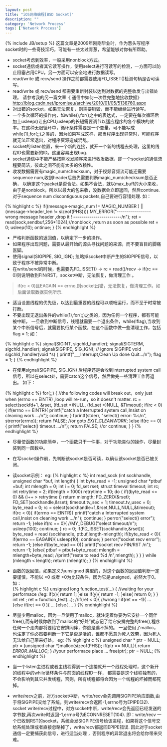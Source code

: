 ```yaml
---
layout: post
title: "iOS网络编程[BSD Socket]"
description: ""
category: 'Network Process'
tags: ['Network Process']
---
```

{% include JB/setup %}
这篇文章是2009年刚刚毕业时，作为葱头写程序socket时的一些奇技淫巧，可能有一些太过青葱，希望能够对你有所帮助。
<!--more-->

* socket考虑到效率，一般采用nonblock方式。 
* socket通信或者其它读写操作，使用select进行可读写的检测，一方面可以防止阻塞占用CPU，另一方面可以安全地进行数据读写。
* read/write 或 recv/send 操作之前都需要使用FD_ISSET()检测句柄是否可读写。
* read/write 或 recv/send 都需要重新封装以达到对数据的完整收发与出错处理。 请参考我的另一篇文章《 通信中如何一次性完整地接收数据》 http://blog.csdn.net/ipromiseu/archive/2010/01/05/5138760.aspx
* 对出错的socket，如果无法恢复，则需要销毁，而不能继续进行读写。
* 一个多次循环的操作内，如while(),for()之中的表达式，一定要在每次循环后加上usleep()让出CPU,usleep的长短需要调节以适应程序的各个模块的效率。在这种无限循环中，循环条件需要是一个变量，可不能写成while(1),for(;;)之类的，因为如果写成这样，那当程序出现异常时，可能程序就无法正常退出，对程序资源造成混乱。
* socket的listen位置，来一个新的连接，就开一个新的线程去处理，这里的线程ID也需要新的ID。这里容易出现bug.
* socket通信中不能严格按照收发顺序来进行收发数据，即一个socket的通信流程要简洁，彼此之间不能有太多的依赖性。
* 收发数据需要有magic_num/checksum，对于视频音频流可能还需要sequence num,收到header后首先需要判断magic_num/checksum是否正确，
以确定这个packet是否合法。如果不合法，就以max_buff的大小来收，由于是nonblock，所以以最大的包来收，没数据会立即返回，然后continue. 对于sequence num discontiguous packets,自己要进行容错处理.
如：  
> 
{% highlight c %}
if((message->magic_num != MAGIC_NUMBER ) || (message->header_len != sizeof(PHS))){
	MY_ERROR("-----------------wrong message header ,drop it ! ------------------------/n");
	ret = read(sock,sendbuf,256*1024);//nonblock ,return as soon as possible
	ret = 0;
	usleep(10);
	ontinue;
}
{% endhighlight %}

* 严格判断函数的返回值，以确定下一步的操作。
* 如果程序出现问题，需要从最开始的源头寻找问题的来源，而不要盲目的脚痛医脚。
* 使用signal(SIGPIPE, SIG_IGN); 忽略掉socket中断产生的SIGPIPE信号，以致于程序不被异常中断。
* 在write/send的时候，也需要先FD_ISSET() -> rc = read()/recv -> if(rc == 0)则说明收到FIN/RST，socket中断，无法恢复，做清理工作 。
> if(rc < 0)且EAGAIN == errno,则socket出错，无法恢复，做清理工作。如后面读取数据实例所示.
* 适当设置线程的优先级，以达到最重要的线程可以顺畅运行，而不至于时常被打断。
* 不要出现无退出条件的while(1),for(;;)之类的，因为任何一个程序，都有可能被中断，
一旦收到中断信号，线程就需要一个退出条件，while(!flag),当收到某个中断信号后，就需要执行某个函数，在这个函数中做一些清理工作，包括flag = 1;
如：
>
{% highlight c %}
signal(SIGINT, sigchld_handler); 
signal(SIGTERM, sigchld_handler); 
signal(SIGPIPE, SIG_IGN); // ignore SIGPIPE
void sigchld_handler(void *s)
{
printf("___Interrupt,Clean Up done Quit.../n");
flag = 1; 
}
{% endhighlight %}

* 在使用signal(SIGPIPE, SIG_IGN) 后程序还是会收到Interrupted system call信号，所以在select处，需要catch这个信号，然后做完一些清理工作再退出。
如下：

{% highlight c %}
for(;;)
{ 
	//the following codes will break out，only just when (errno == EINTR) ,loop will re-run，so it doesn't matter.
	rc = select(sockfd+1, &rset, (fd_set *)NULL, (fd_set *)NULL, &Timeout);
	if(rc < 0) {
		if(errno == EINTR){
			printf("catch a Interrupted system call,Insist on cleaning work .../n");
			continue;
		}
		fprintf(stderr, "select() error: %s/n", strerror(errno));
		return FALSE; //or goto _EXIT_CLEANWORK_;
	}else if(rc == 0) {
		printf("select() timeout .../n");
		return FALSE; //or continue;
	}
}
{% endhighlight %}

* 尽量使函数的功能简单，一个函数只干一件事，对于功能类似的操作，尽量封装到同一函数中。
* 在写socket操作前，先判断该socket是否可读，以确认该socket是否已被关闭。
* 读socket示例：
eg:
{% highlight c %}
int read_sock (int sockhandle, unsigned char *buf, int length)
{
  int byte_read = -1;
  unsigned char *ptbuf =buf;
  int mlength = 0;
  int i = 0;
  fd_set rset;
  struct timeval timeout;
  int rc;
  int retrytime = 2;
  if(length > 1000)	retrytime = 10;
  do {
  	if((byte_read <= 0) && (i++ > retrytime )) return mlength;
  	FD_ZERO(&rset);
	FD_SET(sockhandle,&rset);
	timeout.tv_sec = 1;
	timeout.tv_usec = 0;
	byte_read = 0;
	rc = select(sockhandle+1,&rset,NULL,NULL,&timeout);
	if(rc < 0){
		if(errno == EINTR){
			printf("catch a Interrupted system call,Insist on cleaning work .../n");
			continue;
		}
		perror("select() error");
		return -1;
	}else if(rc == 0){
		//MY_DEBUG("select timeout/n");
		usleep(100);
		continue;
	}
	rc = 0;
	if(FD_ISSET(sockhandle,&rset)){
  		byte_read = read (sockhandle, ptbuf,length-mlength);
  		if(byte_read < 0){
			if(errno == EAGAIN){
				usleep(10);
				continue;
			}
			perror("socket recv error");
			return -1;
  		}else if(byte_read == 0){
			printf("socket recv FIN/RST /n");
			return -1;
  		}else{
  			ptbuf = ptbuf+byte_read;
  			mlength = mlength+byte_read;
			//printf("reste to read %d /n",mlength);
  		} 
	} 
  } while (mlength < length);
  return (mlength);
}
{% endhighlight %}

* 函数的返回值，如果定义为unsigned 类型的，对这个函数的返回值判断一定要谨慎，不能以 <0 或者 >0为比较条件，因为它是unsigned，必然大于0。
如：  
{% highlight c %}
unsigned long function_test(...)
{
	//waiting for your performace
	//eg: 
	if(x){
		return 1;
	}else if(y){
		return -1;
	}else{
		return 0;
	}
}
int ret ;
ret = function_test(...);
//if(ret < 0){ //wrong !
if(ret == -1){
	...
}else if(ret == 0 ){
	...
}else{
	...
}
{% endhighlight %}
* 尽量少用malloc，因为一旦使用了malloc，就注定着你要为它安排一个同伴free(),而有时候你收到了malloc的“好处”就忘记了给它安排完整的free(),程序任何一个走向都将要给它安排同伴，你逃是逃不掉的。
一旦使用了malloc，也注定了你必然要判断一下它是否是活的，谁都不愿意为死人效劳，因为死人无法给自己带来好处。
eg:
{% highlight c %}
unsigned char * ptr = NULL;
ptr = (unsigned char *)malloc(sizeof(PHS));
if(ptr == NULL){
	return _ERROR_MALLOC_;
}
//your performace place
...
free(ptr);
ptr = NULL;	
{% endhighlight %}

* 当一个listen主进程或者主线程得到一个连接就开一个线程处理时，这个新开的线程中的while循环条件与前面的线程ID一样，
都需要是这个线程独有的，不会影响到其它并发线程，否则，所有线程都将会因为一个线程的坏掉而都死掉。
* write/recv之前，对方socket中断，write/recv会先调用SIGPIPE响应函数,由于将SIGPIPE交给了系统，则write/recv会返回-1,errno号为EPIPE(32). 
socket write/recv过程中，对方socket中断，write/recv会先返回已经发送的字节数,再次write时返回-1,errno号为ECONNRESET(104).
即：write/recv 一个已收到RST的socket，系统会发SIGPIPE信号给该进程，如果将这个信号交给系统处理或者直接忽略掉了，write/recv都返回EPIPE错误.
因此对于socket通信一定要捕获此信号，进行适当处理 ，否则程序的异常退出将会给你带来灾难。
